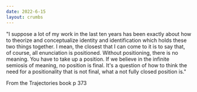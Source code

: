 ```yaml
---
date: 2022-6-15
layout: crumbs
---
```


"I suppose a lot of my work in the last ten years has been exactly about how to theorize and conceptualize identity and identification which holds these two things together. I mean, the closest that I can come to it is to say that, of course, <span class="highlight">all enunciation is positioned. Without positioning, there is no meaning. You have to take up a position.</span> If we believe in the infinite semiosis of meaning, no position is final. It's a question of how to think the need for a positionality that is not final, <span class="highlight">what a not fully closed position is.</span>"

From the Trajectories book p 373    

